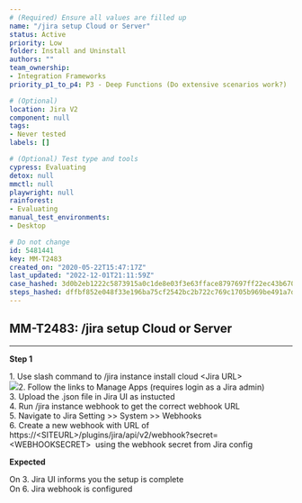 ```yaml
---
# (Required) Ensure all values are filled up
name: "/jira setup Cloud or Server"
status: Active
priority: Low
folder: Install and Uninstall
authors: ""
team_ownership: 
- Integration Frameworks
priority_p1_to_p4: P3 - Deep Functions (Do extensive scenarios work?)

# (Optional)
location: Jira V2
component: null
tags: 
- Never tested
labels: []

# (Optional) Test type and tools
cypress: Evaluating
detox: null
mmctl: null
playwright: null
rainforest: 
- Evaluating
manual_test_environments: 
- Desktop

# Do not change
id: 5481441
key: MM-T2483
created_on: "2020-05-22T15:47:17Z"
last_updated: "2022-12-01T21:11:59Z"
case_hashed: 3d0b2eb1222c5873915a0c1de8e03f3e63fface8797697ff22ec43b670d35faa540073383fd1e3a77cd528149aa038de
steps_hashed: dffbf852e048f33e196ba75cf2542bc2b722c769c1705b969be491a7de409c7dd4c025ab956e594b90524d87b160c3bf
---
```


<!-- (Auto-generated) Based on frontmatter's "key" and "name" -->

## MM-T2483: /jira setup Cloud or Server

---

**Step 1**

1\. Use slash command to /jira instance install cloud \<Jira URL>\
![](https://smartbear-tm4j-prod-us-west-2-attachment-rich-text.s3.us-west-2.amazonaws.com/embedded-f3277290f945470c4add5d21ef3dc7ca7b74388fc7152bfb6b99ae58c66a95a8-1659035046674-1659035046674.png)2. Follow the links to Manage Apps (requires login as a Jira admin)\
3\. Upload the .json file in Jira UI as instucted\
4\. Run /jira instance webhook to get the correct webhook URL\
5\. Navigate to Jira Setting >> System >> Webhooks\
6\. Create a new webhook with URL of https\://\<SITEURL>/plugins/jira/api/v2/webhook?secret=\<WEBHOOKSECRET>  using the webhook secret from Jira config

**Expected**

On 3. Jira UI informs you the setup is complete\
On 6. Jira webhook is configured
